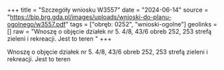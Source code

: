 +++
title = "Szczegóły wniosku W3557"
date = "2024-06-14"
source = "https://bip.brg.gda.pl/images/uploads/wnioski-do-planu-ogolnego/w3557.pdf"
tags = ["obręb: 0252", "wnioski-ogolne"]
geolinks = []
raw = "Wnoszę o objęcie działek nr 5. 4/8, 43/6 obreb 252, 253 strefą zieleni i rekreacji. Jest to teren "
+++

Wnoszę o objęcie działek nr 5. 4/8, 43/6 obreb 252, 253 strefą zieleni i rekreacji. Jest to teren



